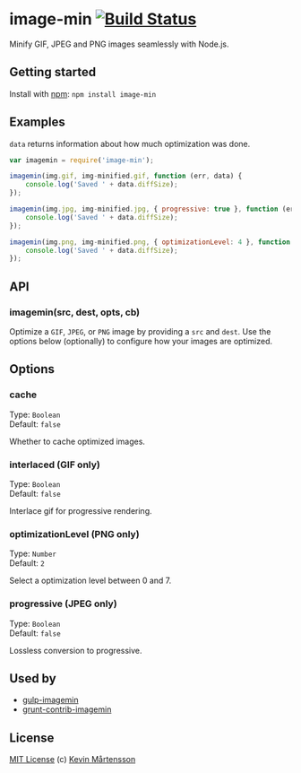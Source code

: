# image-min [![Build Status](https://secure.travis-ci.org/kevva/image-min.png?branch=master)](http://travis-ci.org/kevva/image-min)

Minify GIF, JPEG and PNG images seamlessly with Node.js.

## Getting started

Install with [npm](https://npmjs.org/package/image-min): `npm install image-min`

## Examples

`data` returns information about how much optimization was done.

```js
var imagemin = require('image-min');

imagemin(img.gif, img-minified.gif, function (err, data) {
    console.log('Saved ' + data.diffSize);
});

imagemin(img.jpg, img-minified.jpg, { progressive: true }, function (err, data) {
    console.log('Saved ' + data.diffSize);
});

imagemin(img.png, img-minified.png, { optimizationLevel: 4 }, function (err, data) {
    console.log('Saved ' + data.diffSize);
});
```

## API

### imagemin(src, dest, opts, cb)

Optimize a `GIF`, `JPEG`, or `PNG` image by providing a `src` and `dest`. Use the
options below (optionally) to configure how your images are optimized.

## Options

### cache

Type: `Boolean`  
Default: `false`

Whether to cache optimized images.

### interlaced (GIF only)

Type: `Boolean`  
Default: `false`

Interlace gif for progressive rendering.

### optimizationLevel (PNG only)

Type: `Number`  
Default: `2`

Select a optimization level between 0 and 7.

### progressive (JPEG only)

Type: `Boolean`  
Default: `false`

Lossless conversion to progressive.

## Used by

* [gulp-imagemin](https://github.com/sindresorhus/gulp-imagemin)
* [grunt-contrib-imagemin](https://github.com/gruntjs/grunt-contrib-imagemin)

## License

[MIT License](http://en.wikipedia.org/wiki/MIT_License) (c) [Kevin Mårtensson](http://kevinmartensson.com)
